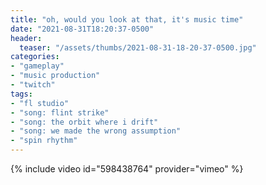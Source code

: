```yaml
---
title: "oh, would you look at that, it's music time"
date: "2021-08-31T18:20:37-0500"
header:
  teaser: "/assets/thumbs/2021-08-31-18-20-37-0500.jpg"
categories:
- "gameplay"
- "music production"
- "twitch"
tags:
- "fl studio"
- "song: flint strike"
- "song: the orbit where i drift"
- "song: we made the wrong assumption"
- "spin rhythm"
---
```

{% include video id="598438764" provider="vimeo" %}
